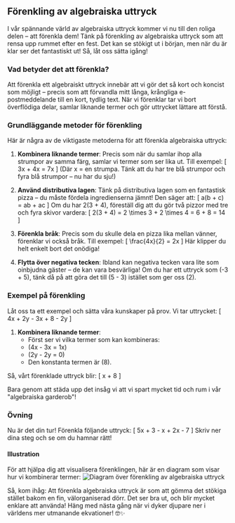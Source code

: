 ## Förenkling av algebraiska uttryck

I vår spännande värld av algebraiska uttryck kommer vi nu till den roliga delen – att förenkla dem! Tänk på förenkling av algebraiska uttryck som att rensa upp rummet efter en fest. Det kan se stökigt ut i början, men när du är klar ser det fantastiskt ut! Så, låt oss sätta igång!

### Vad betyder det att förenkla?

Att förenkla ett algebraiskt uttryck innebär att vi gör det så kort och koncist som möjligt – precis som att förvandla mitt långa, krångliga e-postmeddelande till en kort, tydlig text. När vi förenklar tar vi bort överflödiga delar, samlar liknande termer och gör uttrycket lättare att förstå.

### Grundläggande metoder för förenkling

Här är några av de viktigaste metoderna för att förenkla algebraiska uttryck:

1. **Kombinera liknande termer**: Precis som när du samlar ihop alla strumpor av samma färg, samlar vi termer som ser lika ut. Till exempel:
   \[
   3x + 4x = 7x
   \]
   (Där x = en strumpa. Tänk att du har tre blå strumpor och fyra blå strumpor – nu har du sju!)

2. **Använd distributiva lagen**: Tänk på distributiva lagen som en fantastisk pizza – du måste fördela ingredienserna jämnt! Den säger att:
   \[
   a(b + c) = ab + ac
   \]
   Om du har 2(3 + 4), föreställ dig att du gör två pizzor med tre och fyra skivor vardera:
   \[
   2(3 + 4) = 2 \times 3 + 2 \times 4 = 6 + 8 = 14
   \]

3. **Förenkla bråk**: Precis som du skulle dela en pizza lika mellan vänner, förenklar vi också bråk. Till exempel:
   \[
   \frac{4x}{2} = 2x
   \]
   Här klipper du helt enkelt bort det onödiga!

4. **Flytta över negativa tecken**: Ibland kan negativa tecken vara lite som oinbjudna gäster – de kan vara besvärliga! Om du har ett uttryck som \(-3 + 5\), tänk då på att göra det till \(5 - 3\) istället som ger oss \(2\).

### Exempel på förenkling

Låt oss ta ett exempel och sätta våra kunskaper på prov. Vi tar uttrycket:
\[
4x + 2y - 3x + 8 - 2y
\]

1. **Kombinera liknande termer**:
   - Först ser vi vilka termer som kan kombineras:
   - \(4x - 3x = 1x\)
   - \(2y - 2y = 0\)
   - Den konstanta termen är \(8\).

Så, vårt förenklade uttryck blir:
\[
x + 8
\]

Bara genom att städa upp det insåg vi att vi spart mycket tid och rum i vår "algebraiska garderob"!

### Övning

Nu är det din tur! Förenkla följande uttryck:
\[
5x + 3 - x + 2x - 7
\]
Skriv ner dina steg och se om du hamnar rätt!

#### Illustration

För att hjälpa dig att visualisera förenklingen, här är en diagram som visar hur vi kombinerar termer:
![Diagram över förenkling av algebraiska uttryck](https://example.com/förenkling_av_algebraiska_uttryck_diagram.png)

Så, kom ihåg: Att förenkla algebraiska uttryck är som att gömma det stökiga stället bakom en fin, välorganiserad dörr. Det ser bra ut, och blir mycket enklare att använda! Häng med nästa gång när vi dyker djupare ner i världens mer utmanande ekvationer! 🤓✨
